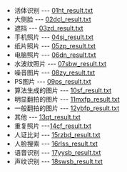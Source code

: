 
* 活体识别 --- [01ht_result.txt](/files/01ht_result.txt)
* 大侧脸 --- [02dcl_result.txt](/files/02dcl_result.txt)
* 遮挡 --- [03zd_result.txt](/files/03zd_result.txt)
* 手机照片 --- [04sj_result.txt](/files/04sj_result.txt)
* 纸片照片 --- [05zp_result.txt](/files/05zp_result.txt])
* 电脑照片 --- [06dn_result.txt](/files/06dn_result.txt)
* 水波纹照片 --- [07sbw_result.txt](/files/07sbw_result.txt)
* 噪音图片 --- [08zy_result.txt](/files/08zy_result.txt])
* PS图片 --- [09ps_result.txt](/files/09ps_result.txt)
* 算法生成的图片 --- [10sf_result.txt](/files/10sf_result.txt])
* 明显翻拍的图片 --- [11mxfp_result.txt](/files/11mxfp_result.txt)
* 一般翻拍的图片 --- [12ybfp_result.txt](/files/12ybfp_result.txt)
* 其他 --- [13qt_result.txt](/files/13qt_result.txt)
* 重复照片 ---[14cf_result.txt](/files/14cf_result.txt)
* 人证比对 --- [15rzbd_result.txt](/files/15rzbd_result.txt)
* 人脸搜索 --- [16rlss_result.txt](/files/16rlss_result.txt)
* 语音识别 --- [17yysb_result.txt](/files/17yysb_result.txt)
* 声纹识别 --- [18swsb_result.txt](/files/18swsb_result.txt)